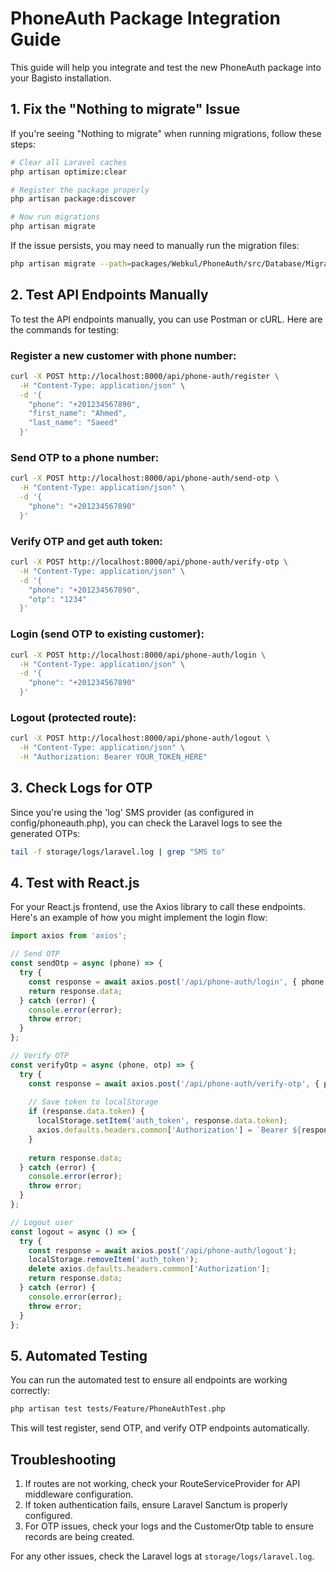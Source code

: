 # PhoneAuth Package Integration Guide

This guide will help you integrate and test the new PhoneAuth package into your Bagisto installation.

## 1. Fix the "Nothing to migrate" Issue

If you're seeing "Nothing to migrate" when running migrations, follow these steps:

```bash
# Clear all Laravel caches
php artisan optimize:clear

# Register the package properly
php artisan package:discover

# Now run migrations
php artisan migrate
```

If the issue persists, you may need to manually run the migration files:

```bash
php artisan migrate --path=packages/Webkul/PhoneAuth/src/Database/Migrations
```

## 2. Test API Endpoints Manually

To test the API endpoints manually, you can use Postman or cURL. Here are the commands for testing:

### Register a new customer with phone number:
```bash
curl -X POST http://localhost:8000/api/phone-auth/register \
  -H "Content-Type: application/json" \
  -d '{
    "phone": "+201234567890",
    "first_name": "Ahmed",
    "last_name": "Saeed"
  }'
```

### Send OTP to a phone number:
```bash
curl -X POST http://localhost:8000/api/phone-auth/send-otp \
  -H "Content-Type: application/json" \
  -d '{
    "phone": "+201234567890"
  }'
```

### Verify OTP and get auth token:
```bash
curl -X POST http://localhost:8000/api/phone-auth/verify-otp \
  -H "Content-Type: application/json" \
  -d '{
    "phone": "+201234567890",
    "otp": "1234"
  }'
```

### Login (send OTP to existing customer):
```bash
curl -X POST http://localhost:8000/api/phone-auth/login \
  -H "Content-Type: application/json" \
  -d '{
    "phone": "+201234567890"
  }'
```

### Logout (protected route):
```bash
curl -X POST http://localhost:8000/api/phone-auth/logout \
  -H "Content-Type: application/json" \
  -H "Authorization: Bearer YOUR_TOKEN_HERE"
```

## 3. Check Logs for OTP

Since you're using the 'log' SMS provider (as configured in config/phoneauth.php), you can check the Laravel logs to see the generated OTPs:

```bash
tail -f storage/logs/laravel.log | grep "SMS to"
```

## 4. Test with React.js

For your React.js frontend, use the Axios library to call these endpoints. Here's an example of how you might implement the login flow:

```javascript
import axios from 'axios';

// Send OTP
const sendOtp = async (phone) => {
  try {
    const response = await axios.post('/api/phone-auth/login', { phone });
    return response.data;
  } catch (error) {
    console.error(error);
    throw error;
  }
};

// Verify OTP
const verifyOtp = async (phone, otp) => {
  try {
    const response = await axios.post('/api/phone-auth/verify-otp', { phone, otp });
    
    // Save token to localStorage
    if (response.data.token) {
      localStorage.setItem('auth_token', response.data.token);
      axios.defaults.headers.common['Authorization'] = `Bearer ${response.data.token}`;
    }
    
    return response.data;
  } catch (error) {
    console.error(error);
    throw error;
  }
};

// Logout user
const logout = async () => {
  try {
    const response = await axios.post('/api/phone-auth/logout');
    localStorage.removeItem('auth_token');
    delete axios.defaults.headers.common['Authorization'];
    return response.data;
  } catch (error) {
    console.error(error);
    throw error;
  }
};
```

## 5. Automated Testing

You can run the automated test to ensure all endpoints are working correctly:

```bash
php artisan test tests/Feature/PhoneAuthTest.php
```

This will test register, send OTP, and verify OTP endpoints automatically.

## Troubleshooting

1. If routes are not working, check your RouteServiceProvider for API middleware configuration.
2. If token authentication fails, ensure Laravel Sanctum is properly configured.
3. For OTP issues, check your logs and the CustomerOtp table to ensure records are being created.

For any other issues, check the Laravel logs at `storage/logs/laravel.log`.
